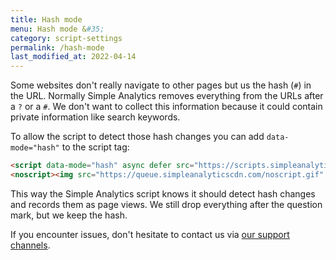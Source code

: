 ```yaml
---
title: Hash mode
menu: Hash mode &#35;
category: script-settings
permalink: /hash-mode
last_modified_at: 2022-04-14
---
```


Some websites don't really navigate to other pages but us the hash (`#`) in the URL. Normally Simple Analytics removes everything from the URLs after a `?` or a `#`. We don't want to collect this information because it could contain private information like search keywords.

To allow the script to detect those hash changes you can add `data-mode="hash"` to the script tag:

<!-- prettier-ignore -->
```html
<script data-mode="hash" async defer src="https://scripts.simpleanalyticscdn.com/latest.js"></script>
<noscript><img src="https://queue.simpleanalyticscdn.com/noscript.gif" alt="" referrerpolicy="no-referrer-when-downgrade" /></noscript>
```

This way the Simple Analytics script knows it should detect hash changes and records them as page views. We still drop everything after the question mark, but we keep the hash.

If you encounter issues, don't hesitate to contact us via [our support channels](https://simpleanalytics.com/contact).
